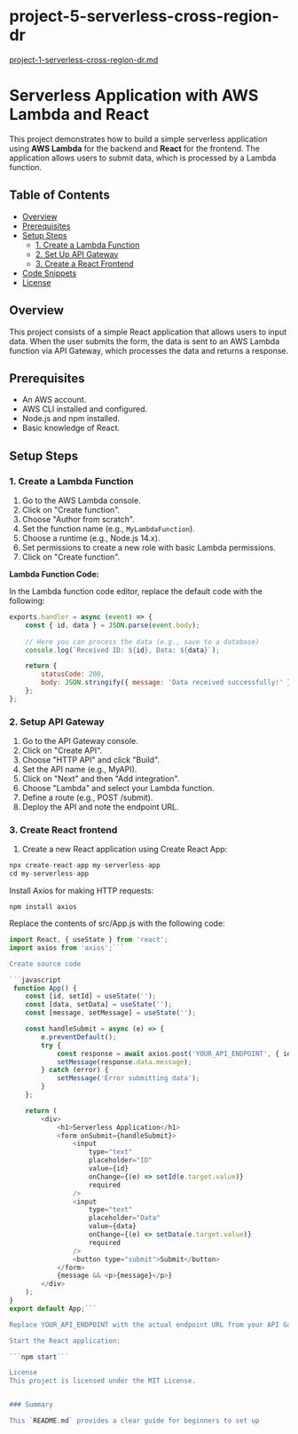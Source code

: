 # project-5-serverless-cross-region-dr

[project-1-serverless-cross-region-dr.md](https://github.com/user-attachments/files/20428469/project-1-serverless-cross-region-dr.md)


# Serverless Application with AWS Lambda and React

This project demonstrates how to build a simple serverless application using **AWS Lambda** for the backend and **React** for the frontend. The application allows users to submit data, which is processed by a Lambda function.

## Table of Contents

- [Overview](#overview)
- [Prerequisites](#prerequisites)
- [Setup Steps](#setup-steps)
  - [1. Create a Lambda Function](#1-create-a-lambda-function)
  - [2. Set Up API Gateway](#2-set-up-api-gateway)
  - [3. Create a React Frontend](#3-create-a-react-frontend)
- [Code Snippets](#code-snippets)
- [License](#license)

## Overview

This project consists of a simple React application that allows users to input data. When the user submits the form, the data is sent to an AWS Lambda function via API Gateway, which processes the data and returns a response.

## Prerequisites

- An AWS account.
- AWS CLI installed and configured.
- Node.js and npm installed.
- Basic knowledge of React.

## Setup Steps

### 1. Create a Lambda Function

1. Go to the AWS Lambda console.
2. Click on "Create function".
3. Choose "Author from scratch".
4. Set the function name (e.g., `MyLambdaFunction`).
5. Choose a runtime (e.g., Node.js 14.x).
6. Set permissions to create a new role with basic Lambda permissions.
7. Click on "Create function".

**Lambda Function Code:**

In the Lambda function code editor, replace the default code with the following:

```javascript
exports.handler = async (event) => {
    const { id, data } = JSON.parse(event.body);
    
    // Here you can process the data (e.g., save to a database)
    console.log(`Received ID: ${id}, Data: ${data}`);

    return {
        statusCode: 200,
        body: JSON.stringify({ message: 'Data received successfully!' }),
    };
};
```

### 2. Setup API Gateway

1.  Go to the API Gateway console.
2.  Click on "Create API".
3.  Choose "HTTP API" and click "Build".
4.  Set the API name (e.g., MyAPI).
5.  Click on "Next" and then "Add integration".
6.  Choose "Lambda" and select your Lambda function.
7.  Define a route (e.g., POST /submit).
8. Deploy the API and note the endpoint URL.

### 3. Create React frontend

1.  Create a new React application using Create React App:
``` javascript 
npx create-react-app my-serverless-app
cd my-serverless-app
```
Install Axios for making HTTP requests:

```npm install axios```

Replace the contents of src/App.js with the following code:

```javascript
import React, { useState } from 'react';
import axios from 'axios';```

Create source code

```javascript
 function App() {
    const [id, setId] = useState('');
    const [data, setData] = useState('');
    const [message, setMessage] = useState('');

    const handleSubmit = async (e) => {
        e.preventDefault();
        try {
            const response = await axios.post('YOUR_API_ENDPOINT', { id, data });
            setMessage(response.data.message);
        } catch (error) {
            setMessage('Error submitting data');
        }
    };

    return (
        <div>
            <h1>Serverless Application</h1>
            <form onSubmit={handleSubmit}>
                <input
                    type="text"
                    placeholder="ID"
                    value={id}
                    onChange={(e) => setId(e.target.value)}
                    required
                />
                <input
                    type="text"
                    placeholder="Data"
                    value={data}
                    onChange={(e) => setData(e.target.value)}
                    required
                />
                <button type="submit">Submit</button>
            </form>
            {message && <p>{message}</p>}
        </div>
    );
}
export default App;```

Replace YOUR_API_ENDPOINT with the actual endpoint URL from your API Gateway.

Start the React application:

```npm start```

License
This project is licensed under the MIT License.


### Summary

This `README.md` provides a clear guide for beginners to set up 